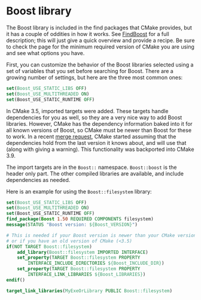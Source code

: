 # Boost library

The Boost library is included in the find packages that CMake provides, but it has a couple of oddities in how it works. See [FindBoost] for a full description; this will just give a quick overview and provide a recipe. Be sure to check the page for the minimum required version of CMake you are using and see what options you have.

First, you can customize the behavior of the Boost libraries selected using a set of variables that you set before searching for Boost. There are a growing number of settings, but here are the three most common ones:

```cmake
set(Boost_USE_STATIC_LIBS OFF)
set(Boost_USE_MULTITHREADED ON)
set(Boost_USE_STATIC_RUNTIME OFF)
```

In CMake 3.5, imported targets were added. These targets handle dependencies for you as well, so they are a very nice way to add Boost libraries. However, CMake has the dependency information baked into it for all known versions of Boost, so CMake must be newer than Boost for these to work. In a recent [merge request][MROldBoost], CMake started assuming that the dependencies hold from the last version it knows about, and will use that (along with giving a warning). This
functionality was backported into CMake 3.9.

The import targets are in the `Boost::` namespace. `Boost::boost` is the header only part. The other compiled libraries are available, and include dependencies as needed.

Here is an example for using the `Boost::filesystem` library:

```cmake
set(Boost_USE_STATIC_LIBS OFF)
set(Boost_USE_MULTITHREADED ON)
set(Boost_USE_STATIC_RUNTIME OFF)
find_package(Boost 1.50 REQUIRED COMPONENTS filesystem)
message(STATUS "Boost version: ${Boost_VERSION}")

# This is needed if your Boost version is newer than your CMake version
# or if you have an old version of CMake (<3.5)
if(NOT TARGET Boost::filesystem)
    add_library(Boost::filesystem IMPORTED INTERFACE)
    set_property(TARGET Boost::filesystem PROPERTY
        INTERFACE_INCLUDE_DIRECTORIES ${Boost_INCLUDE_DIR})
    set_property(TARGET Boost::filesystem PROPERTY
        INTERFACE_LINK_LIBRARIES ${Boost_LIBRARIES})
endif()

target_link_libraries(MyExeOrLibrary PUBLIC Boost::filesystem)
```



[FindBoost]: https://cmake.org/cmake/help/v3.11/module/FindBoost.html
[MROldBoost]: https://gitlab.kitware.com/cmake/cmake/merge_requests/1172
